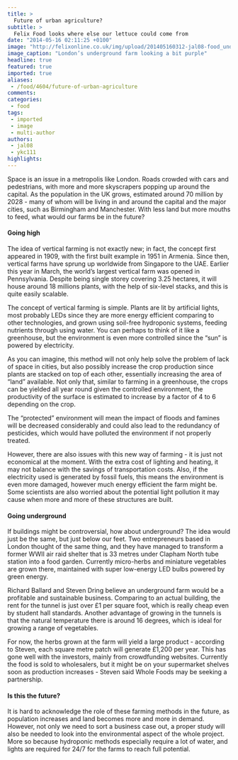 ```yaml
---
title: >
  Future of urban agriculture?
subtitle: >
  Felix Food looks where else our lettuce could come from
date: "2014-05-16 02:11:25 +0100"
image: "http://felixonline.co.uk/img/upload/201405160312-jal08-food_underground.jpg"
image_caption: "London’s underground farm looking a bit purple"
headline: true
featured: true
imported: true
aliases:
 - /food/4604/future-of-urban-agriculture
comments:
categories:
 - food
tags:
 - imported
 - image
 - multi-author
authors:
 - jal08
 - ykc111
highlights:
---
```


Space is an issue in a metropolis like London. Roads crowded with cars and pedestrians, with more and more skyscrapers popping up around the capital. As the population in the UK grows, estimated around 70 million by 2028 - many of whom will be living in and around the capital and the major cities, such as Birmingham and Manchester. With less land but more mouths to feed, what would our farms be in the future?

#### Going high

The idea of vertical farming is not exactly new; in fact, the concept first appeared in 1909, with the first built example in 1951 in Armenia. Since then, vertical farms have sprung up worldwide from Singapore to the UAE. Earlier this year in March, the world’s largest vertical farm was opened in Pennsylvania. Despite being single storey covering 3.25 hectares, it will house around 18 millions plants, with the help of six-level stacks, and this is quite easily scalable.

The concept of vertical farming is simple. Plants are lit by artificial lights, most probably LEDs since they are more energy efficient comparing to other technologies, and grown using soil-free hydroponic systems, feeding nutrients through using water. You can perhaps to think of it like a greenhouse, but the environment is even more controlled since the “sun” is powered by electricity.

As you can imagine, this method will not only help solve the problem of lack of space in cities, but also possibly increase the crop production since plants are stacked on top of each other, essentially increasing the area of “land” available. Not only that, similar to farming in a greenhouse, the crops can be yielded all year round given the controlled environment, the productivity of the surface is estimated to increase by a factor of 4 to 6 depending on the crop.

The “protected” environment will mean the impact of floods and famines will be decreased considerably and could also lead to the redundancy of pesticides, which would have polluted the environment if not properly treated.

However, there are also issues with this new way of farming - it is just not economical at the moment. With the extra cost of lighting and heating, it may not balance with the savings of transportation costs. Also, if the electricity used is generated by fossil fuels, this means the environment is even more damaged, however much energy efficient the farm might be. Some scientists are also worried about the potential light pollution it may cause when more and more of these structures are built.

#### Going underground

If buildings might be controversial, how about underground? The idea would just be the same, but just below our feet. Two entrepreneurs based in London thought of the same thing, and they have managed to transform a former WWII air raid shelter that is 33 metres under Clapham North tube station into a food garden. Currently micro-herbs and miniature vegetables are grown there, maintained with super low-energy LED bulbs powered by green energy.

Richard Ballard and Steven Dring believe an underground farm would be a profitable and sustainable business. Comparing to an actual building, the rent for the tunnel is just over £1 per square foot, which is really cheap even by student hall standards. Another advantage of growing in the tunnels is that the natural temperature there is around 16 degrees, which is ideal for growing a range of vegetables.

For now, the herbs grown at the farm will yield a large product - according to Steven, each square metre patch will generate £1,200 per year. This has gone well with the investors, mainly from crowdfunding websites. Currently the food is sold to wholesalers, but it might be on your supermarket shelves soon as production increases - Steven said Whole Foods may be seeking a partnership.

#### Is this the future?

It is hard to acknowledge the role of these farming methods in the future, as population increases and land becomes more and more in demand. However, not only we need to sort a business case out, a proper study will also be needed to look into the environmental aspect of the whole project. More so because hydroponic methods especially require a lot of water, and lights are required for 24/7 for the farms to reach full potential.
